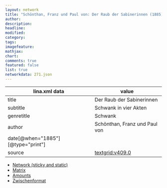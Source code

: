 ```yaml
---
layout: network
title: "Schönthan, Franz und Paul von: Der Raub der Sabinerinnen (1885)"
author:
description:
headline:
modified:
category:
tags:
imagefeature: 
mathjax: 
chart: 
comments: true
featured: false
list: true
networkdata: 271.json
---
```

lina.xml data  | value
------------- | -------------
title|Der Raub der Sabinerinnen
subtitle|Schwank in vier Akten
genretitle|Schwank
author|Schönthan, Franz und Paul von
date[@when="1885"][@type="print"]|
source|[textgrid:v409.0](https://textgridlab.org/1.0/tgcrud-public/rest/textgrid:v409.0/data)



* [Network (sticky and static)](/network271)
* [Matrix](/matrix271)
* [Amounts](/amounts271)
* [Zwischenformat](/lina271 )
